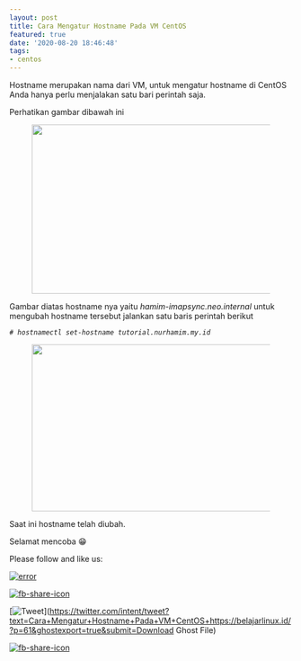 ```yaml
---
layout: post
title: Cara Mengatur Hostname Pada VM CentOS
featured: true
date: '2020-08-20 18:46:48'
tags:
- centos
---
```


Hostname merupakan nama dari VM, untuk mengatur hostname di CentOS Anda hanya perlu menjalakan satu bari perintah saja.

Perhatikan gambar dibawah ini

<figure class="wp-block-image size-large"><img loading="lazy" width="750" height="301" src="/content/images/wordpress/2020/08/image-3.png" alt="" class="wp-image-62" srcset="/content/images/wordpress/2020/08/image-3.png 750w, /content/images/wordpress/2020/08/image-3-300x120.png 300w" sizes="(max-width: 750px) 100vw, 750px"></figure>

Gambar diatas hostname nya yaitu _hamim-imapsync.neo.internal_ untuk mengubah hostname tersebut jalankan satu baris perintah berikut

_`# hostnamectl set-hostname tutorial.nurhamim.my.id`_

<figure class="wp-block-image size-large"><img loading="lazy" width="844" height="297" src="/content/images/wordpress/2020/08/image-4.png" alt="" class="wp-image-63" srcset="/content/images/wordpress/2020/08/image-4.png 844w, /content/images/wordpress/2020/08/image-4-300x106.png 300w, /content/images/wordpress/2020/08/image-4-768x270.png 768w" sizes="(max-width: 844px) 100vw, 844px"></figure>

Saat ini hostname telah diubah.

Selamat mencoba 😁

Please follow and like us:

[![error](/wp-content/plugins/ultimate-social-media-icons/images/follow_subscribe.png)](https://api.follow.it/widgets/icon/VHc3d1lpVGdwRnE5QnV0eERCNUx5RCtvTTVoUkNYS3NNRmd5eVhlQW9tNXRHS3VTbGh6Y0NybkRJRS8zSGpjRDVZb1ZGMlNTSEpJYUpuZzZqNzdnd3VSN3dwM2VlQTF6ejJEaGV5UGRUbnlEcHFNd3luYTV4ZTZtUGowVWI2Q2x8M2kzdnBEeUIrUk5xOFI5TXZ3cHF3bFNQRkRJSGhUNGdrRFd0TlNtdE1OWT0=/OA==/)

[![fb-share-icon](/wp-content/plugins/ultimate-social-media-icons/images/visit_icons/fbshare_bck.png "Facebook Share")](https://www.facebook.com/sharer/sharer.php?u=https%3A%2F%2Fbelajarlinux.id%2F%3Fp%3D61%26ghostexport%3Dtrue%26submit%3DDownload+Ghost+File)

[![Tweet](/wp-content/plugins/ultimate-social-media-icons/images/visit_icons/en_US_Tweet.svg "Tweet")](https://twitter.com/intent/tweet?text=Cara+Mengatur+Hostname+Pada+VM+CentOS+https://belajarlinux.id/?p=61&ghostexport=true&submit=Download Ghost File)

[![fb-share-icon](/wp-content/plugins/ultimate-social-media-icons/images/share_icons/Pinterest_Save/en_US_save.svg "Pin Share")](#)

<!--kg-card-end: html-->